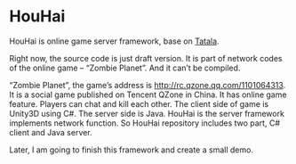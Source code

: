 HouHai
======

HouHai is online game server framework, base on [Tatala](https://github.com/zijan/Tatala).


Right now, the source code is just draft version. It is part of network codes of the online game – “Zombie Planet”. And it can’t be compiled.

“Zombie Planet”, the game’s address is http://rc.qzone.qq.com/1101064313. It is a social game published on Tencent QZone in China. It has online game feature. Players can chat and kill each other. The client side of game is Unity3D using C#. The server side is Java. HouHai is the server framework implements network function. So HouHai repository includes two part, C# client and Java server.

Later, I am going to finish this framework and create a small demo.
